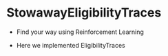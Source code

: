 # StowawayEligibilityTraces
- Find your way using Reinforcement Learning

- Here we implemented EligibilityTraces
